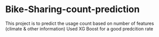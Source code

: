 # Bike-Sharing-count-prediction

This project is to predict the usage count based on number of features (climate & other information)
Used XG Boost for a good predcition rate
